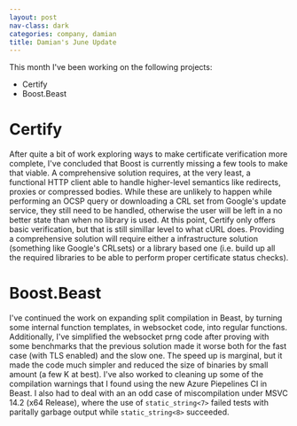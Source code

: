 ```yaml
---
layout: post
nav-class: dark
categories: company, damian
title: Damian's June Update
---
```


This month I've been working on the following projects:
- Certify
- Boost.Beast

# Certify
After quite a bit of work exploring ways to make certificate verification more complete,
I've concluded that Boost is currently missing a few tools to make that viable.
A comprehensive solution requires, at the very least, a functional HTTP client
able to handle higher-level semantics like redirects, proxies or compressed bodies.
While these are unlikely to happen while performing an OCSP query or downloading
a CRL set from Google's update service, they still need to be handled, otherwise
the user will be left in a no better state than when no library is used.
At this point, Certify only offers basic verification, but that is still
simillar level to what cURL does. Providing a comprehensive solution will require
either a infrastructure solution (something like Google's CRLsets) or
a library based one (i.e. build up all the required libraries to be able
to perform proper certificate status checks).

# Boost.Beast
I've continued the work on expanding split compilation in Beast, by turning some
internal function templates, in websocket code, into regular functions. Additionally,
I've simplified the websocket prng code after proving with some benchmarks that the
previous solution made it worse both for the fast case (with TLS enabled)
and the slow one. The speed up is marginal, but it made the code much simpler
and reduced the size of binaries by small amount (a few K at best).
I've also worked to cleaning up some of the compilation warnings that I found
using the new Azure Piepelines CI in Beast. I also had to deal with an an odd case of
miscompilation under MSVC 14.2 (x64 Release), where the use of `static_string<7>`
failed tests with paritally garbage output while `static_string<8>` succeeded.

